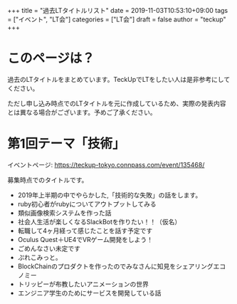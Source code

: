 +++
title = "過去LTタイトルリスト"
date = 2019-11-03T10:53:10+09:00
tags = ["イベント", "LT会"]
categories = ["LT会"]
draft = false
author = "teckup"
+++

# このページは？

過去のLTタイトルをまとめています。TeckUpでLTをしたい人は是非参考にしてください。

ただし申し込み時点でのLTタイトルを元に作成しているため、実際の発表内容とは異なる場合がございます。予めご了承ください。

# 第1回テーマ「技術」

イベントページ: https://teckup-tokyo.connpass.com/event/135468/

募集時点でのタイトルです。

* 2019年上半期の中でやらかした,「技術的な失敗」の話をします。
* ruby初心者がrubyについてアウトプットしてみる
* 類似画像検索システムを作った話
* 社会人生活が楽しくなるSlackBotを作りたい！！（仮名）
* 転職して4ヶ月経って感じたことを話す予定です
* Oculus Quest＋UE4でVRゲーム開発をしよう！
* ごめんなさい未定です
* ぷれこみっと。
* BlockChainのプロダクトを作ったのでみなさんに知見をシェアリングエコノミー
* トリッピーが布教したいアニメーションの世界
* エンジニア学生のためにサービスを開発している話
